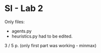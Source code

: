 # SI - Lab 2
Only files:
- agents.py
- heuristics.py
had to be edited.

3 / 5 p.
(only first part was working - minmax)